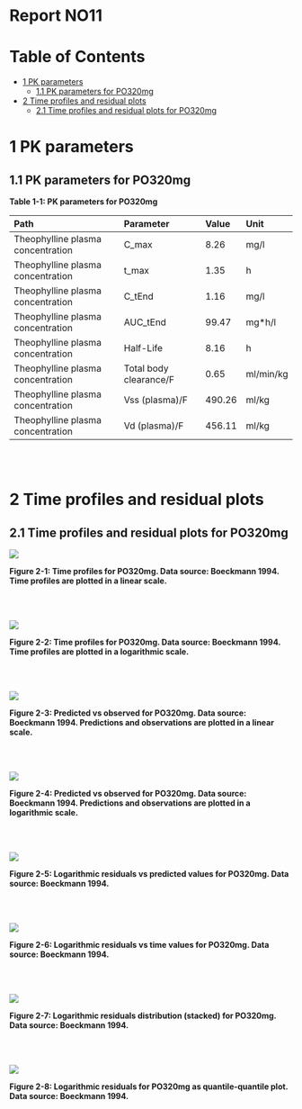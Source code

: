 



# Report NO11



# Table of Contents

 * [1 PK parameters ](#pk-parameters)
   * [1.1 PK parameters for PO320mg ](#pk-parameters-po320mg)
 * [2 Time profiles and residual plots ](#time-profiles)
   * [2.1 Time profiles and residual plots for PO320mg ](#time-profiles-po320mg)





# 1 PK parameters <a id="pk-parameters"></a>


## 1.1 PK parameters for PO320mg <a id="pk-parameters-po320mg"></a>


<a id="table-1-1"></a>

**Table 1-1: PK parameters for PO320mg**


|Path                              |Parameter              |Value  |Unit      |
|:---------------------------------|:----------------------|:------|:---------|
|Theophylline plasma concentration |C_max                  |8.26   |mg/l      |
|Theophylline plasma concentration |t_max                  |1.35   |h         |
|Theophylline plasma concentration |C_tEnd                 |1.16   |mg/l      |
|Theophylline plasma concentration |AUC_tEnd               |99.47  |mg*h/l    |
|Theophylline plasma concentration |Half-Life              |8.16   |h         |
|Theophylline plasma concentration |Total body clearance/F |0.65   |ml/min/kg |
|Theophylline plasma concentration |Vss (plasma)/F         |490.26 |ml/kg     |
|Theophylline plasma concentration |Vd (plasma)/F          |456.11 |ml/kg     |


<br>
<br>





# 2 Time profiles and residual plots <a id="time-profiles"></a>


## 2.1 Time profiles and residual plots for PO320mg <a id="time-profiles-po320mg"></a>


<a id="figure-2-1"></a>

![](TimeProfiles/PO320mg-3_timeProfile_Concentration_total.png)



**Figure 2-1: Time profiles for PO320mg. Data source: Boeckmann 1994. Time profiles are plotted in a linear scale.**


<br>
<br>


<a id="figure-2-2"></a>

![](TimeProfiles/PO320mg-4_timeProfileLog_Concentration_total.png)



**Figure 2-2: Time profiles for PO320mg. Data source: Boeckmann 1994. Time profiles are plotted in a logarithmic scale.**


<br>
<br>


<a id="figure-2-3"></a>

![](TimeProfiles/PO320mg-5_obsVsPred_1_total.png)



**Figure 2-3: Predicted vs observed for PO320mg. Data source: Boeckmann 1994. Predictions and observations are plotted in a linear scale.**


<br>
<br>


<a id="figure-2-4"></a>

![](TimeProfiles/PO320mg-6_obsVsPredLog_1_total.png)



**Figure 2-4: Predicted vs observed for PO320mg. Data source: Boeckmann 1994. Predictions and observations are plotted in a logarithmic scale.**


<br>
<br>


<a id="figure-2-5"></a>

![](TimeProfiles/PO320mg-7_resVsPred_1_total.png)



**Figure 2-5: Logarithmic residuals vs predicted values for PO320mg. Data source: Boeckmann 1994.**


<br>
<br>


<a id="figure-2-6"></a>

![](TimeProfiles/PO320mg-8_resVsTime_1_total.png)



**Figure 2-6: Logarithmic residuals vs time values for PO320mg. Data source: Boeckmann 1994.**


<br>
<br>


<a id="figure-2-7"></a>

![](TimeProfiles/PO320mg-9_resHisto_1_total.png)



**Figure 2-7: Logarithmic residuals distribution (stacked) for PO320mg. Data source: Boeckmann 1994.**


<br>
<br>


<a id="figure-2-8"></a>

![](TimeProfiles/PO320mg-10_resQQPlot_1_total.png)



**Figure 2-8: Logarithmic residuals for PO320mg as quantile-quantile plot. Data source: Boeckmann 1994.**


<br>
<br>



